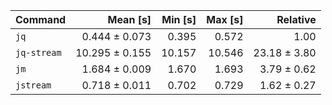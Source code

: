 | Command | Mean [s] | Min [s] | Max [s] | Relative |
|:---|---:|---:|---:|---:|
| `jq` | 0.444 ± 0.073 | 0.395 | 0.572 | 1.00 |
| `jq-stream` | 10.295 ± 0.155 | 10.157 | 10.546 | 23.18 ± 3.80 |
| `jm` | 1.684 ± 0.009 | 1.670 | 1.693 | 3.79 ± 0.62 |
| `jstream` | 0.718 ± 0.011 | 0.702 | 0.729 | 1.62 ± 0.27 |
